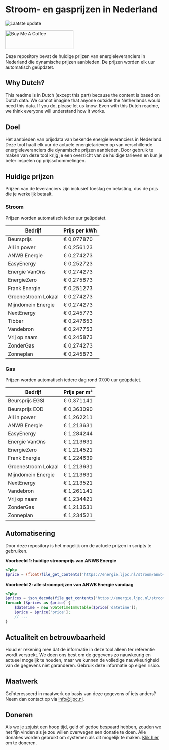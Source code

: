 # Stroom- en gasprijzen in Nederland

![Laatste update](https://img.shields.io/badge/laatste%20update-2024--08--22%2000%3A00%20CET-brightgreen)

<a href="https://www.buymeacoffee.com/Lars-" target="_blank"><img src="https://cdn.buymeacoffee.com/buttons/v2/default-orange.png" alt="Buy Me A Coffee" height="60" style="height: 60px !important;width: 217px !important;" ></a>

Deze repository bevat de huidige prijzen van energieleveranciers in Nederland die dynamische prijzen aanbieden. De prijzen worden elk uur automatisch geüpdatet.

## Why Dutch?

This readme is in Dutch (except this part) because the content is based on Dutch data. We cannot imagine that anyone outside the Netherlands would need this data. If you do, please let us know. Even with this Dutch readme, we think
everyone will understand how it works.

## Doel

Het aanbieden van prijsdata van bekende energieleveranciers in Nederland. Deze tool haalt elk uur de actuele energietarieven op van verschillende energieleveranciers die dynamische prijzen aanbieden. Door gebruik te maken van deze tool
krijg je een overzicht van de huidige tarieven en kun je beter inspelen op prijsschommelingen.

## Huidige prijzen

Prijzen van de leveranciers zijn inclusief toeslag en belasting, dus de prijs die je werkelijk betaalt.

### Stroom

Prijzen worden automatisch ieder uur geüpdatet.

 Bedrijf | Prijs per kWh 
---------|---------------
Beursprijs | € 0,077870
All in power | € 0,256123
ANWB Energie | € 0,274273
EasyEnergy | € 0,252723
Energie VanOns | € 0,274273
EnergieZero | € 0,275873
Frank Energie | € 0,251273
Groenestroom Lokaal | € 0,274273
Mijndomein Energie | € 0,274273
NextEnergy | € 0,245773
Tibber | € 0,247653
Vandebron | € 0,247753
Vrij op naam | € 0,245873
ZonderGas | € 0,274273
Zonneplan | € 0,245873


### Gas

Prijzen worden automatisch iedere dag rond 07.00 uur geüpdatet.

 Bedrijf | Prijs per m³ 
---------|--------------
Beursprijs EGSI | € 0,371141
Beursprijs EOD | € 0,363090
All in power | € 1,262211
ANWB Energie | € 1,213631
EasyEnergy | € 1,284244
Energie VanOns | € 1,213631
EnergieZero | € 1,214521
Frank Energie | € 1,224639
Groenestroom Lokaal | € 1,213631
Mijndomein Energie | € 1,213631
NextEnergy | € 1,213521
Vandebron | € 1,261141
Vrij op naam | € 1,234421
ZonderGas | € 1,213631
Zonneplan | € 1,234521


## Automatisering

Door deze repository is het mogelijk om de actuele prijzen in scripts te gebruiken.

**Voorbeeld 1: huidige stroomprijs van ANWB Energie**

```php
<?php
$price = (float)file_get_contents('https://energie.ljpc.nl/stroom/anwb-energie-nu.txt');

```

**Voorbeeld 2: alle stroomprijzen van ANWB Energie vandaag**

```php
<?php
$prices = json_decode(file_get_contents('https://energie.ljpc.nl/stroom/all-in-power-vandaag.json'),true);
foreach ($prices as $price) {
    $dateTime = new \DateTimeImmutable($price['datetime']);
    $price = $price['price'];
    // ...
}
```

## Actualiteit en betrouwbaarheid

Houd er rekening mee dat de informatie in deze tool alleen ter referentie wordt verstrekt. We doen ons best om de gegevens zo nauwkeurig en actueel mogelijk te houden, maar we kunnen de volledige nauwkeurigheid van de gegevens niet
garanderen. Gebruik deze informatie op eigen risico.

## Maatwerk

Geïnteresseerd in maatwerk op basis van deze gegevens of iets anders? Neem dan contact op
via [info@ljpc.nl](mailto:info@ljpc.nl?subject=Energie%20prijzen).

## Doneren

Als we je zojuist een hoop tijd, geld of gedoe bespaard hebben, zouden we het fijn vinden als je zou willen overwegen een
donatie te doen. Alle donaties worden gebruikt om systemen als dit mogelijk te
maken. [Klik hier](https://www.buymeacoffee.com/Lars-) om te doneren.
